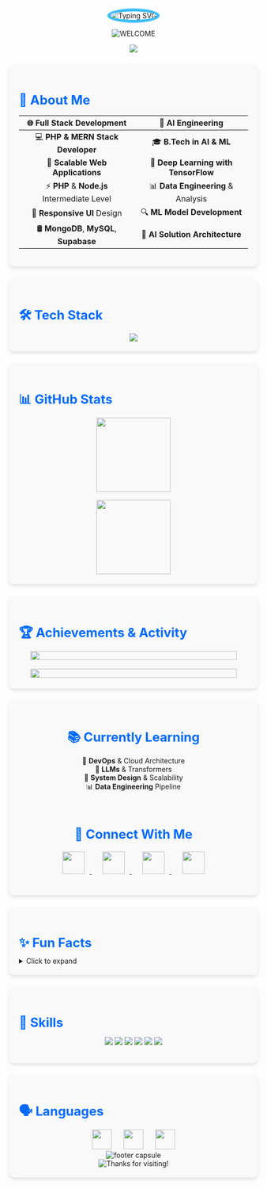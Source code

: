 <div align="center">
  <style>
    .profile-avatar { border-radius:50%; border:5px solid #36BCF7; animation:pulse 2s infinite; }
    @keyframes pulse {
      0%{box-shadow:0 0 0 0 rgba(54,188,247,0.7);}
      70%{box-shadow:0 0 0 20px rgba(54,188,247,0);}
      100%{box-shadow:0 0 0 0 rgba(54,188,247,0);}
    }
    .social-icons img { margin:0 10px; transition:transform 0.3s; }
    .social-icons img:hover { transform:scale(1.2); }
    .card { background: #f9f9fa; border-radius: 10px; padding: 20px; margin: 24px 0; box-shadow: 0 4px 6px rgba(0,0,0,0.1); }
    .section-title { font-size: 1.6rem; color: #006AFF; margin-bottom: 12px; }
    .flex-container { display: flex; flex-wrap: wrap; justify-content: center; gap: 16px; }
    .flex-item { flex: 1 1 250px; text-align: center; }
  </style>

  <!-- animated avatar -->
  <img class="profile-avatar" src="https://readme-typing-svg.herokuapp.com?font=Montserrat&weight=600&size=35&pause=500&color=36BCF7FF&center=true&vCenter=true&random=false&width=500&height=70&lines=Hey+There!+%F0%9F%91%8B;I'm+Jayanthan+Senthilkumar;Fullstack+Developer;AI+%26+ML+Engineer" alt="Typing SVG" />

  <!-- gradient WELCOME badge -->
  <p>
    <img src="https://img.shields.io/badge/👋-WELCOME-ff69b4?style=for-the-badge&logo=github" alt="WELCOME"/>
  </p>

  <!-- profile views badge -->
  [![](https://komarev.com/ghpvc/?username=jayanthansenthilkumar&color=36BCF7&style=for-the-badge&label=Profile+Views)](https://github.com/jayanthansenthilkumar)
</div>

<!-- wrap About Me -->
<div class="card">
  <h2 class="section-title">💫 About Me</h2>
  <div align="center">

  | 🌐 Full Stack Development | 🤖 AI Engineering |
  |:------------------------:|:-----------------:|
  | 💻 **PHP & MERN Stack Developer** | 🎓 **B.Tech in AI & ML** |
  | 🔧 **Scalable Web Applications** | 🧠 **Deep Learning with TensorFlow** |
  | ⚡ **PHP** & **Node.js** Intermediate Level | 📊 **Data Engineering** & Analysis |
  | 📱 **Responsive UI** Design | 🔍 **ML Model Development** |
  | 🛢️ **MongoDB**, **MySQL**, **Supabase** | 🚀 **AI Solution Architecture** |

  </div>
</div>

<!-- wrap Tech Stack -->
<div class="card">
  <h2 class="section-title">🛠️ Tech Stack</h2>
  <div class="flex-container">
    <div class="flex-item">
      <img src="https://skillicons.dev/icons?i=html,css,javascript,php,python,tensorflow,flask,react,mongodb,mysql,docker&theme=light" />
    </div>
  </div>
</div>

<!-- wrap GitHub Stats -->
<div class="card">
  <h2 class="section-title">📊 GitHub Stats</h2>
  <div class="flex-container">
    <div class="flex-item">
      <img height="150" src="https://github-readme-stats.vercel.app/api?username=jayanthansenthilkumar&show_icons=true&bg_color=ffffff&title_color=006AFF&text_color=000000&icon_color=36BCF7&border_color=36BCF7&ring_color=36BCF7&include_all_commits=true&count_private=true" />
    </div>
    <div class="flex-item">
      <img height="150" src="https://github-readme-streak-stats.herokuapp.com?user=jayanthansenthilkumar&background=ffffff&border=36BCF7&stroke=36BCF7&ring=36BCF7&fire=FF6B00&currStreakNum=000000&currStreakLabel=006AFF&dates=666666" />
    </div>
  </div>
</div>

<!-- wrap Contribution Graph & Trophy -->
<div class="card">
  <h2 class="section-title">🏆 Achievements & Activity</h2>
  <div class="flex-container">
    <div class="flex-item">
      <img width="95%" src="https://github-profile-trophy.vercel.app/?username=jayanthansenthilkumar&theme=flat&column=8&margin-w=5&margin-h=5&no-bg=true&no-frame=false&rank=SECRET,SSS,SS,S,AAA,AA,A,B,C" />
    </div>
    <div class="flex-item">
      <img width="95%" src="https://github-readme-activity-graph.vercel.app/graph?username=jayanthansenthilkumar&custom_title=Contribution%20Graph&bg_color=ffffff&color=000000&line=36BCF7&point=006AFF&area=true&area_color=36BCF7&hide_border=false&border_color=36BCF7" />
    </div>
  </div>
</div>

<!-- wrap Currently Learning & Connect -->
<div class="card">
  <div class="flex-container">
    <div class="flex-item">
      <h2 class="section-title">📚 Currently Learning</h2>
      <ul style="list-style: none; padding: 0;">
        <li>🔧 <b>DevOps</b> & Cloud Architecture</li>
        <li>🤖 <b>LLMs</b> & Transformers</li>
        <li>🎯 <b>System Design</b> & Scalability</li>
        <li>📊 <b>Data Engineering</b> Pipeline</li>
      </ul>
    </div>
    <div class="flex-item">
      <h2 class="section-title">🤝 Connect With Me</h2>
      <div style="margin: 20px 0;" class="social-icons">
        <a href="https://www.linkedin.com/in/jayanthan18" target="_blank">
          <img src="https://img.icons8.com/fluent/48/000000/linkedin.png" width="45" height="45" />
        </a>
        &nbsp;&nbsp;
        <a href="mailto:jayanthansenthilkumar18@gmail.com">
          <img src="https://img.icons8.com/fluent/48/000000/gmail.png" width="45" height="45" />
        </a>
        &nbsp;&nbsp;
        <a href="https://ceo.prisoltech.com" target="_blank">
          <img src="https://img.icons8.com/fluent/48/000000/domain.png" width="45" height="45" />
        </a>
        &nbsp;&nbsp;
        <a href="https://instagram.com/jayanthansenthilkumar" target="_blank">
          <img src="https://img.icons8.com/fluent/48/000000/instagram-new.png" width="45" height="45" />
        </a>
      </div>
    </div>
  </div>
</div>

<!-- wrap Fun Facts -->
<div class="card">
  <h2 class="section-title">✨ Fun Facts</h2>
  <details>
<summary>Click to expand</summary>
- 🚀 Wrote over 10k lines of code in 2023  
- ☕︎ Drank 250+ cups of coffee  
- 🐶 Own a Golden Retriever named Charlie  
</details>
</div>

<!-- wrap Skills -->
<div class="card">
  <h2 class="section-title">🔧 Skills</h2>
  <p align="center">
    <img src="https://img.shields.io/badge/HTML-95%25-orange?style=flat-square" />
    <img src="https://img.shields.io/badge/CSS-90%25-blue?style=flat-square" />
    <img src="https://img.shields.io/badge/JavaScript-85%25-yellow?style=flat-square" />
    <img src="https://img.shields.io/badge/PHP-80%25-purple?style=flat-square" />
    <img src="https://img.shields.io/badge/React-75%25-cyan?style=flat-square" />
    <img src="https://img.shields.io/badge/Python-70%25-green?style=flat-square" />
  </p>
</div>

<!-- wrap Languages & Footer -->
<div class="card">
  <h2 class="section-title">🗣️ Languages</h2>
  <div align="center">
    <!-- add horizontal spacing to each flag -->
    <img src="https://github.com/madebybowtie/flagpack/raw/main/flags/us.svg" width="40" style="margin:0 10px;" />
    <img src="https://github.com/madebybowtie/flagpack/raw/main/flags/in.svg" width="40" style="margin:0 10px;" />
    <img src="https://github.com/madebybowtie/flagpack/raw/main/flags/es.svg" width="40" style="margin:0 10px;" />
  </div>

  <div align="center">
    <!-- footer capsule and badge in one centered block -->
    <img src="https://capsule-render.vercel.app/api?type=waving&color=gradient&height=100&section=footer" alt="footer capsule" />
    <br/>
    <img src="https://img.shields.io/badge/Thanks%20for%20visiting-Star%20if%20useful-brightgreen.svg" alt="Thanks for visiting!" />
  </div>
</div>